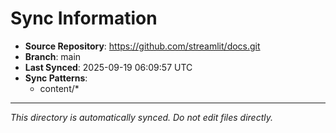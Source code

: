 # Sync Information

- **Source Repository**: https://github.com/streamlit/docs.git
- **Branch**: main
- **Last Synced**: 2025-09-19 06:09:57 UTC
- **Sync Patterns**:
  - content/*

---
*This directory is automatically synced. Do not edit files directly.*
